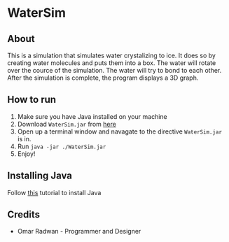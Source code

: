 # WaterSim
## About
This is a simulation that simulates water crystalizing to ice. It does so by creating water molecules and puts them into a box. The water will rotate over the cource of the simulation. The water will try to bond to each other. After the simulation is complete, the program displays a 3D graph.
## How to run
1. Make sure you have Java installed on your machine
0. Download ```WaterSim.jar``` from [here](https://github.com/omarr321/WaterSim/releases/tag/1.0.0)
0. Open up a terminal window and navagate to the directive ```WaterSim.jar``` is in.
0. Run ```java -jar ./WaterSim.jar```
0. Enjoy!
## Installing Java
Follow [this](https://studyopedia.com/java/install-java-jdk-16-windows-10/) tutorial to install Java
## Credits
* Omar Radwan - Programmer and Designer
